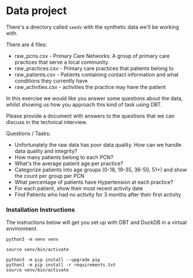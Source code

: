
#  Data project 

There's a directory called `seeds` with the synthetic data we'll be working with.

There are 4 files:
* raw_pcns.csv - Primary Care Networks: A group of primary care practices that serve a local community.
* raw_practices.csv - Primary care practices that patients belong to
* raw_patients.csv - Patients containing contact information and what conditions they currently have
* raw_activities.csv - activities the practice may have the patient

In this exercise we would like you answer some questions about the data, whilst showing us how you approach this kind of task using DBT.

Please provide a document with answers to the questions that we can discuss in the technical interview.

Questions / Tasks:
* Unfortunately the raw data has poor data quality. How can we handle data quality and integrity?
* How many patients belong to each PCN?
* What's the average patient age per practice?
* Categorize patients into age groups (0-18, 19-35, 36-50, 51+) and show the count per group per PCN
* What percentage of patients have Hypertension at each practice?
* For each patient, show their most recent activity date
* Find Patients who had no activity for 3 months after their first activity



### Installation Instructions

The instructions below will get you set up with DBT and DuckDB in a virtual environment.

`python3 -m venv venv`

`source venv/bin/activate`

```
python3 -m pip install --upgrade pip
python3 -m pip install -r requirements.txt
source venv/bin/activate
```
